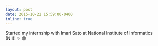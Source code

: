 ```yaml
---
layout: post
date: 2015-10-22 15:59:00-0400
inline: true
---
```


Started my internship with Imari Sato at National Institute of Informatics (NII)! :sparkles: :smile:
